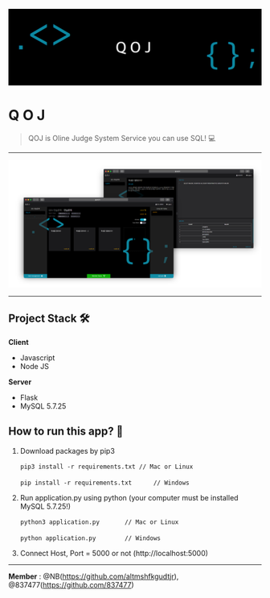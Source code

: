 ![QOJ LOGO](./dist/static/images/info1.png)

# Q O J

>  QOJ is Oline Judge System Service you can use SQL! 💻

---

![QOJ Overview](./dist/static/images/info2.png)

---



## Project Stack 🛠

**Client**

- Javascript
- Node JS

**Server**

- Flask
- MySQL 5.7.25



## How to run this app? 🚀

1. Download packages by pip3

   ```shell
   pip3 install -r requirements.txt	// Mac or Linux
   
   pip install -r requirements.txt		// Windows
   ```

2. Run application.py using python
   (your computer must be installed MySQL 5.7.25!)

   ```shell
   python3 application.py		// Mac or Linux
   
   python application.py		// Windows
   ```

3. Connect Host, Port = 5000 or not
   (http://localhost:5000)



---

**Member** : @NB(https://github.com/altmshfkgudtjr), @837477(https://github.com/837477)
